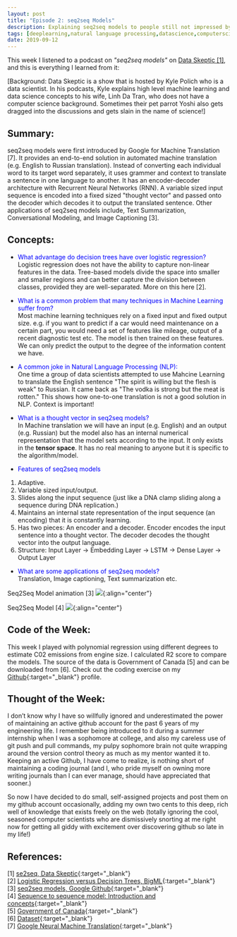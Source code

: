 ```yaml
---
layout: post
title: "Episode 2: seq2seq Models"
description: Explaining seq2seq models to people still not impressed by Machine Learning
tags: [deeplearning,natural language processing,datascience,computerscience,machinelearning,podcast]
date: 2019-09-12
---
```


This week I listened to a podcast on *"seq2seq models"* on <a href="https://player.fm/series/data-skeptic/seq2seq">Data Skeptic [1]</a>, and this is everything I learned from it:

[Background: Data Skeptic is a show that is hosted by Kyle Polich who is a data scientist. In his podcasts, Kyle explains high level machine learning and data science concepts to his wife, Linh Da Tran, who does not have a computer science background. Sometimes their pet parrot Yoshi also gets dragged into the discussions and gets slain in the name of science!]  

## Summary:
seq2seq models were first introduced by Google for Machine Translation [7]. It provides an end-to-end solution in automated machine translation (e.g. English to Russian translation). Instead of converting each individual word to its target word separately, it uses grammer and context to translate a sentence in one language to another. It has an encoder-decoder architecture with Recurrent Neural Networks (RNN). A variable sized input sequence is encoded into a fixed sized "thought vector" and passed onto the decoder which decodes it to output the translated sentence. Other applications of seq2seq models include, Text Summarization, Conversational Modeling, and Image Captioning [3].


## Concepts:  
+ <span style="color:blue">What advantage do decision trees have over logistic regression?</span>  
Logistic regression does not have the ability to capture non-linear features in the data. Tree-based models divide the space into smaller and smaller regions and can better capture the division between classes, provided they are well-separated. More on this here [2].  

+ <span style="color:blue">What is a common problem that many techniques in Machine Learning suffer from?</span>  
Most machine learning techniques rely on a fixed input and fixed output size. e.g. if you want to predict if a car would need maintenance on a certain part, you would need a set of features like mileage, output of a recent diagnostic test etc. The model is then trained on these features. We can only predict the output to the degree of the information content we have.

+ <span style="color:blue">A common joke in Natural Language Processing (NLP):</span>  
One time a group of data scientists attempted to use Mahcine Learning to translate the English sentence "The spirit is willing but the flesh is weak" to Russian. It came back as "The vodka is strong but the meat is rotten." This shows how one-to-one translation is not a good solution in NLP. Context is important!

+ <span style="color:blue">What is a thought vector in seq2seq models?</span>  
In Machine translation we will have an input (e.g. English) and an output (e.g. Russian) but the model also has an internal numerical representation that the model sets according to the input. It only exists in the **tensor space**. It has no real meaning to anyone but it is specific to the algorithm/model.  
  
+ <span style="color:blue">Features of seq2seq models</span>  
1. Adaptive.  
2. Variable sized input/output.  
3. Slides along the input sequence (just like a DNA clamp sliding along a sequence during DNA replication.)
4. Maintains an internal state representation of the input sequence (an encoding) that it is constantly learning.
5. Has two pieces: An encoder and a decoder. Encoder encodes the input sentence into a thought vector. The decoder decodes the thought vector into the output language.
6. Structure: Input Layer -> Embedding Layer -> LSTM -> Dense Layer -> Output Layer

+ <span style="color:blue">What are some applications of seq2seq models?</span>     
Translation, Image captioning, Text summarization etc.

Seq2Seq Model animation [3]
![](https://3.bp.blogspot.com/-3Pbj_dvt0Vo/V-qe-Nl6P5I/AAAAAAAABQc/z0_6WtVWtvARtMk0i9_AtLeyyGyV6AI4wCLcB/s1600/nmt-model-fast.gif){:align="center"}  

Seq2Seq Model [4]
![](https://miro.medium.com/max/2658/1*Ismhi-muID5ooWf3ZIQFFg.png){:align="center"}  


## Code of the Week:
This week I played with polynomial regression using different degrees to estimate C02 emissions from engine size. I calculated R2 score to compare the models. The source of the data is Government of Canada [5] and can be downloaded from [6]. Check out the coding exercise on my [Github](https://github.com/hadiahameed/Data-science-blog/tree/master/Episode2-Regression){:target="_blank"} profile.

## Thought of the Week:  
I don’t know why I have so willfully ignored and underestimated the power of maintaining an active github account for the past 6 years of my engineering life. I remember being introduced to it during a summer internship when I was a sophomore at college, and also my careless use of git push and pull commands, my pulpy sophomore brain not quite wrapping around the version control theory as much as my mentor wanted it to. Keeping an active Github, I have come to realize, is nothing short of maintaining a coding journal (and I, who pride myself on owning more writing journals than I can ever manage, should have appreciated that sooner.)  

So now I have decided to do small, self-assigned projects and post them on my github account occasionally, adding my own two cents to this deep, rich well of knowledge that exists freely on the web (totally ignoring the cool, seasoned computer scientists who are dismissively snorting at me right now for getting all giddy with excitement over discovering github so late in my life!)  

## References:
[1] [se2seq, Data Skeptic](https://player.fm/series/data-skeptic/seq2seq){:target="_blank"}  
[2] [Logistic Regression versus Decision Trees, BigML](https://blog.bigml.com/2016/09/28/logistic-regression-versus-decision-trees/){:target="_blank"}   
[3] [seq2seq models, Google Github](https://google.github.io/seq2seq/){:target="_blank"}   
[4] [Sequence to sequence model: Introduction and concepts](https://towardsdatascience.com/sequence-to-sequence-model-introduction-and-concepts-44d9b41cd42d){:target="_blank"}    
[5] [Government of Canada](https://open.canada.ca/data/en/dataset/98f1a129-f628-4ce4-b24d-6f16bf24dd64){:target="_blank"}   
[6] [Dataset](https://s3-api.us-geo.objectstorage.softlayer.net/cf-courses-data/CognitiveClass/ML0101ENv3/labs/FuelConsumptionCo2.csv){:target="_blank"}   
[7] [Google Neural Machine Translation](https://arxiv.org/abs/1609.08144){:target="_blank"}   
